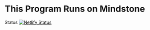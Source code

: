 # This Program Runs on Mindstone

Status
[![Netlify Status](https://api.netlify.com/api/v1/badges/faefb702-1e9b-43b7-82ea-e3f1a2c60e6e/deploy-status)](https://app.netlify.com/sites/foodobsidian/deploys)
